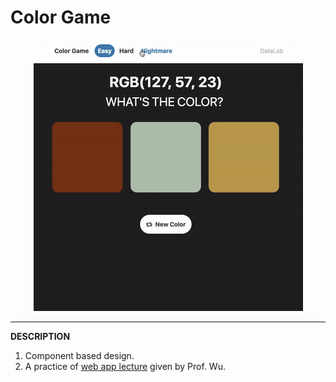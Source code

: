 # Color Game

<div align="center" style="max-width: 900px;">
    <kbd>
        <img src="assets/demo.gif" alt="demo"/>
    </kbd>
</div>

<hr/>

__DESCRIPTION__
1. Component based design.
2. A practice of <a href="https://nthu-datalab.github.io/webapp/index.html">web app lecture</a> given by Prof. Wu.
